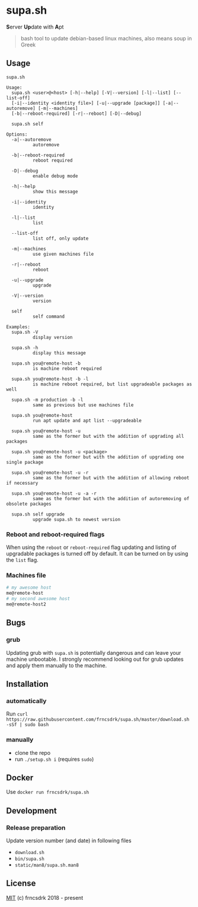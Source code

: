 # supa.sh

**S**erver **Up**date with **A**pt

> bash tool to update debian-based linux machines, also means soup in Greek

## Usage

```
supa.sh

Usage:
  supa.sh <user>@<host> [-h|--help] [-V|--version] [-l|--list] [--list-off]
  [-i|--identity <identity file>] [-u|--upgrade [package]] [-a|--autoremove] [-m|--machines]
  [-b|--reboot-required] [-r|--reboot] [-D|--debug]

  supa.sh self

Options:
  -a|--autoremove
          autoremove

  -b|--reboot-required
          reboot required

  -D|--debug
          enable debug mode

  -h|--help
          show this message

  -i|--identity
          identity

  -l|--list
          list

  --list-off
          list off, only update

  -m|--machines
          use given machines file

  -r|--reboot
          reboot

  -u|--upgrade
          upgrade

  -V|--version
          version

  self
          self command

Examples:
  supa.sh -V
          display version

  supa.sh -h
          display this message

  supa.sh you@remote-host -b
          is machine reboot required

  supa.sh you@remote-host -b -l
          is machine reboot required, but list upgradeable packages as well

  supa.sh -m production -b -l
          same as previous but use machines file

  supa.sh you@remote-host
          run apt update and apt list --upgradeable

  supa.sh you@remote-host -u
          same as the former but with the addition of upgrading all packages

  supa.sh you@remote-host -u <package>
          same as the former but with the addition of upgrading one single package

  supa.sh you@remote-host -u -r
          same as the former but with the addition of allowing reboot if necessary

  supa.sh you@remote-host -u -a -r
          same as the former but with the addition of autoremoving of obsolete packages

  supa.sh self upgrade
          upgrade supa.sh to newest version

```

### Reboot and reboot-required flags

When using the `reboot` or `reboot-required` flag updating and listing of upgradable packages is turned off by default.
It can be turned on by using the `list` flag.

### Machines file

```sh
# my awesome host
me@remote-host
# my second awesome host
me@remote-host2
```

## Bugs

### grub

Updating grub with `supa.sh` is potentially dangerous and can leave your machine unbootable.
I strongly recommend looking out for grub updates and apply them manually to the machine.

## Installation

### automatically

Run `curl https://raw.githubusercontent.com/frncsdrk/supa.sh/master/download.sh -sSf | sudo bash`

### manually

- clone the repo
- run `./setup.sh i` (requires `sudo`)

## Docker

Use `docker run frncsdrk/supa.sh`

## Development

### Release preparation

Update version number (and date) in following files

- `download.sh`
- `bin/supa.sh`
- `static/man8/supa.sh.man8`

## License

[MIT](https://github.com/frncsdrk/supa.sh/blob/master/LICENSE) (c) frncsdrk 2018 - present
